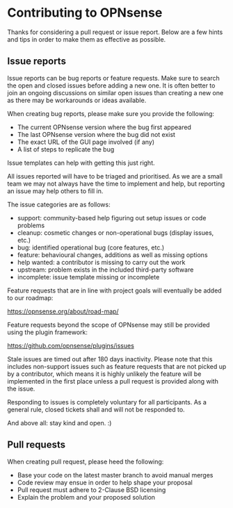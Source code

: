 Contributing to OPNsense
========================

Thanks for considering a pull request or issue report.  Below are a
few hints and tips in order to make them as effective as possible.

Issue reports
-------------

Issue reports can be bug reports or feature requests.  Make sure to
search the open and closed issues before adding a new one.  It is
often better to join an ongoing discussions on similar open issues
than creating a new one as there may be workarounds or ideas available.

When creating bug reports, please make sure you provide the following:

* The current OPNsense version where the bug first appeared
* The last OPNsense version where the bug did not exist
* The exact URL of the GUI page involved (if any)
* A list of steps to replicate the bug

Issue templates can help with getting this just right.

All issues reported will have to be triaged and prioritised.  As we
are a small team we may not always have the time to implement and help,
but reporting an issue may help others to fill in.

The issue categories are as follows:

* support: community-based help figuring out setup issues or code problems
* cleanup: cosmetic changes or non-operational bugs (display issues, etc.)
* bug: identified operational bug (core features, etc.)
* feature: behavioural changes, additions as well as missing options
* help wanted: a contributor is missing to carry out the work
* upstream: problem exists in the included third-party software
* incomplete: issue template missing or incomplete

Feature requests that are in line with project goals will eventually
be added to our roadmap:

https://opnsense.org/about/road-map/

Feature requests beyond the scope of OPNsense may still be provided
using the plugin framework:

https://github.com/opnsense/plugins/issues

Stale issues are timed out after 180 days inactivity.  Please
note that this includes non-support issues such as feature requests
that are not picked up by a contributor, which means it is highly
unlikely the feature will be implemented in the first place unless a
pull request is provided along with the issue.

Responding to issues is completely voluntary for all participants.
As a general rule, closed tickets shall and will not be responded to.

And above all: stay kind and open.  :)

Pull requests
-------------

When creating pull request, please heed the following:

* Base your code on the latest master branch to avoid manual merges
* Code review may ensue in order to help shape your proposal
* Pull request must adhere to 2-Clause BSD licensing
* Explain the problem and your proposed solution
